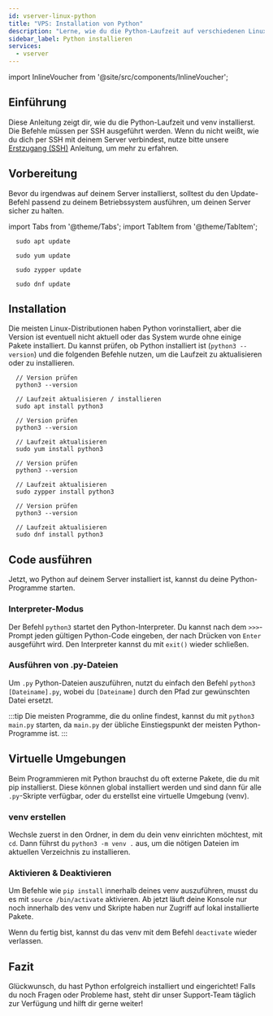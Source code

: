 ```yaml
---
id: vserver-linux-python
title: "VPS: Installation von Python"
description: "Lerne, wie du die Python-Laufzeit auf verschiedenen Linux-Distributionen installierst und aktualisierst, um eine sichere und aktuelle Umgebung zu gewährleisten → Jetzt mehr erfahren"
sidebar_label: Python installieren
services:
  - vserver
---
```


import InlineVoucher from '@site/src/components/InlineVoucher';

## Einführung

Diese Anleitung zeigt dir, wie du die Python-Laufzeit und venv installierst. Die Befehle müssen per SSH ausgeführt werden. Wenn du nicht weißt, wie du dich per SSH mit deinem Server verbindest, nutze bitte unsere [Erstzugang (SSH)](vserver-linux-ssh.md) Anleitung, um mehr zu erfahren.

<InlineVoucher />

## Vorbereitung

Bevor du irgendwas auf deinem Server installierst, solltest du den Update-Befehl passend zu deinem Betriebssystem ausführen, um deinen Server sicher zu halten.

import Tabs from '@theme/Tabs';
import TabItem from '@theme/TabItem';

<Tabs>
<TabItem value="ubuntu-debian" label="Ubuntu & Debian" default>

```
  sudo apt update
```

</TabItem>
<TabItem value="centos" label="CentOS">

```
  sudo yum update
```

</TabItem>
<TabItem value="opensuse" label="OpenSUSE">

```
  sudo zypper update
```

</TabItem>
<TabItem value="fedora" label="Fedora">

```
  sudo dnf update
```

</TabItem>
</Tabs>

## Installation

Die meisten Linux-Distributionen haben Python vorinstalliert, aber die Version ist eventuell nicht aktuell oder das System wurde ohne einige Pakete installiert. Du kannst prüfen, ob Python installiert ist (`python3 --version`) und die folgenden Befehle nutzen, um die Laufzeit zu aktualisieren oder zu installieren.

<Tabs>
<TabItem value="ubuntu-debian" label="Ubuntu & Debian" default>

```
  // Version prüfen
  python3 --version

  // Laufzeit aktualisieren / installieren
  sudo apt install python3
```

</TabItem>
<TabItem value="centos" label="CentOS">

```
  // Version prüfen
  python3 --version

  // Laufzeit aktualisieren
  sudo yum install python3
```

</TabItem>
<TabItem value="opensuse" label="OpenSUSE">

```
  // Version prüfen
  python3 --version

  // Laufzeit aktualisieren
  sudo zypper install python3
```

</TabItem>
<TabItem value="fedora" label="Fedora">

```
  // Version prüfen
  python3 --version

  // Laufzeit aktualisieren
  sudo dnf install python3
```

</TabItem>
</Tabs>

## Code ausführen

Jetzt, wo Python auf deinem Server installiert ist, kannst du deine Python-Programme starten.

### Interpreter-Modus

Der Befehl `python3` startet den Python-Interpreter. Du kannst nach dem `>>>`-Prompt jeden gültigen Python-Code eingeben, der nach Drücken von `Enter` ausgeführt wird. Den Interpreter kannst du mit `exit()` wieder schließen.

### Ausführen von .py-Dateien

Um `.py` Python-Dateien auszuführen, nutzt du einfach den Befehl `python3 [Dateiname].py`, wobei du `[Dateiname]` durch den Pfad zur gewünschten Datei ersetzt.

:::tip
Die meisten Programme, die du online findest, kannst du mit `python3 main.py` starten, da `main.py` der übliche Einstiegspunkt der meisten Python-Programme ist.
:::

## Virtuelle Umgebungen

Beim Programmieren mit Python brauchst du oft externe Pakete, die du mit pip installierst. Diese können global installiert werden und sind dann für alle `.py`-Skripte verfügbar, oder du erstellst eine virtuelle Umgebung (venv).

### venv erstellen

Wechsle zuerst in den Ordner, in dem du dein venv einrichten möchtest, mit `cd`. Dann führst du `python3 -m venv .` aus, um die nötigen Dateien im aktuellen Verzeichnis zu installieren.

### Aktivieren & Deaktivieren

Um Befehle wie `pip install` innerhalb deines venv auszuführen, musst du es mit `source /bin/activate` aktivieren. Ab jetzt läuft deine Konsole nur noch innerhalb des venv und Skripte haben nur Zugriff auf lokal installierte Pakete.

Wenn du fertig bist, kannst du das venv mit dem Befehl `deactivate` wieder verlassen.

## Fazit

Glückwunsch, du hast Python erfolgreich installiert und eingerichtet! Falls du noch Fragen oder Probleme hast, steht dir unser Support-Team täglich zur Verfügung und hilft dir gerne weiter!

<InlineVoucher />